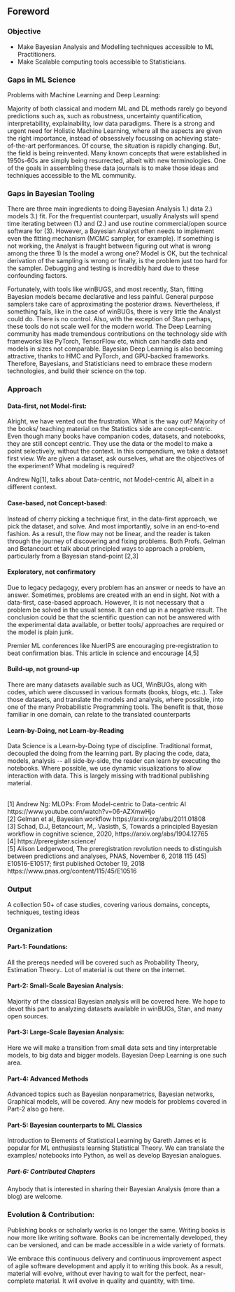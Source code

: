 ## Foreword

### Objective

- Make Bayesian Analysis and Modelling techniques accessible to ML Practitioners.
- Make Scalable computing tools accessible to Statisticians.

### Gaps in ML Science
Problems with Machine Learning and Deep Learning:

Majority of both classical and modern ML and DL methods rarely go beyond predictions such as, such as robustness, uncertainty quantification, interpretability, explainability, low data paradigms. There is a strong and urgent need for Holistic Machine Learning, where all the aspects are given the right importance, instead of obsessively focussing on achieving state-of-the-art performances. Of course, the situation is rapidly changing. But, the field is being reinvented. Many known concepts that were established in 1950s-60s are simply being resurrected, albeit with new terminologies. One of the goals in assembling these data journals is to make those ideas and techniques accessible to the ML community.
 
### Gaps in Bayesian Tooling

There are three main ingredients to doing Bayesian Analysis 1.) data 2.) models 3.) fit. For the frequentist counterpart, usually Analysts will spend time iterating between (1.) and (2.) and use routine commercial/open source software for (3). However, a Bayesian Analyst often needs to implement even the fitting mechanism (MCMC sampler, for example). If something is not working, the Analyst is fraught between figuring out what is wrong among the three 1) Is the model a wrong one?  Model is OK, but the technical derivation of the sampling is wrong or finally, is the problem just too hard for the sampler. Debugging and testing is incredibly hard due to these confounding factors.

Fortunately, with tools like winBUGS, and most recently, Stan, fitting Bayesian models became declarative and less painful. General purpose samplers take care of approximating the posterior draws. Nevertheless, if something fails, like in the case of winBUGs, there is very little the Analyst could do. There is no control. Also, with the exception of Stan perhaps, these tools do not scale well for the modern world. The Deep Learning community has made tremendous contributions on the technology side with frameworks like PyTorch, TensorFlow etc, which can handle data and models in sizes not comparable. Bayesian Deep Learning is also becoming attractive, thanks to HMC and PyTorch, and GPU-backed frameworks. Therefore, Bayesians, and Statisticians need to embrace these modern technologies, and build their science on the top.


### Approach


#### Data-first, not Model-first:
Alright, we have vented out the frustration. What is the way out? Majority of the books/ teaching material on the Statistics side are concept-centric. Even though many books have companion codes, datasets, and notebooks, they are still concept centric. They use the data or the model to make a point selectively, without the context. In this compendium, we take a dataset first view. We are given a dataset, ask ourselves, what are the objectives of the experiment? What modeling is required? 

Andrew Ng[1], talks about Data-centric, not Model-centric AI, albeit in a different context.



#### Case-based, not Concept-based:
Instead of cherry picking a technique first, in the data-first approach, we pick the dataset, and solve. And most importantly, solve in an end-to-end fashion. As a result, the flow may not be linear, and the reader is taken through the journey of discovering and fixing problems. 
Both Profs. Gelman and Betancourt et talk about principled ways to approach a problem, particularly from a Bayesian stand-point [2,3]

#### Exploratory, not confirmatory
Due to legacy pedagogy, every problem has an answer or needs to have an answer. Sometimes, problems are created with an end in sight. Not with a data-first, case-based approach.  However, It is not necessary that a problem be solved in the usual sense. It can end up in a negative result. The conclusion could be that the scientific question can not be answered with the experimental data available, or better tools/ approaches are required or the model is plain junk.

Premier ML conferences like NuerIPS are encouraging pre-registration to beat confirmation bias. This article in science  and encourage [4,5]

#### Build-up, not ground-up
There are many datasets available such as UCI, WinBUGs, along with codes, which were discussed in various formats (books, blogs, etc..). Take those datasets, and translate the models and analysis, where possible, into one of the many Probabilistic Programming tools. The benefit is that, those familiar in one domain, can relate to the translated counterparts

#### Learn-by-Doing, not Learn-by-Reading
Data Science is a Learn-by-Doing type of discipline. Traditional format, decoupled the doing from the learning part. By placing the code, data, models, analysis -- all side-by-side, the reader can learn by executing the notebooks. Where possible, we use dynamic visualizations to allow interaction with data. This is largely missing with  traditional publishing material.

<Br>
[1] Andrew Ng: MLOPs: From Model-centric to Data-centric AI
https://www.youtube.com/watch?v=06-AZXmwHjo 
<Br>
[2] Gelman et al, Bayesian workflow
https://arxiv.org/abs/2011.01808 
<Br>
[3] Schad, D.J, Betancourt, M,. Vasisth, S, Towards a principled Bayesian workflow in cognitive science, 2020, 
https://arxiv.org/abs/1904.12765 
<Br>
[4] https://preregister.science/ 
<Br>
[5] Alison Ledgerwood, The preregistration revolution needs to distinguish between predictions and analyses, PNAS, November 6, 2018 115 (45) E10516-E10517; first published October 19, 2018
https://www.pnas.org/content/115/45/E10516 
<Br>

### Output

A collection 50+ of case studies, covering various domains, concepts, techniques, testing ideas

### Organization
#### Part-1: Foundations:
All the prereqs needed will be covered such as Probability Theory, Estimation Theory..  Lot of material is out there on the internet.

#### Part-2: Small-Scale Bayesian Analysis:
Majority of the classical Bayesian analysis will be covered here. We hope to devot this part to analyzing datasets available in winBUGs, Stan, and many open sources. 

#### Part-3: Large-Scale Bayesian Analysis:
Here we will make a transition from small data sets and tiny interpretable models, to big data and bigger models. Bayesian Deep Learning is one such area.

#### Part-4: Advanced Methods
Advanced topics such as Bayesian nonparametrics, Bayesian networks, Graphical models, will be covered. Any new models for problems covered in Part-2 also go here.

#### Part-5: Bayesian counterparts to ML Classics
Introduction to Elements of Statistical Learning by Gareth James et is popular for ML enthusiasts learning Statistical Theory. We can translate the examples/ notebooks into Python, as well as develop Bayesian analogues. 

##### Part-6: Contributed Chapters
Anybody that is interested in sharing their Bayesian Analysis (more than a blog) are welcome.


### Evolution & Contribution:

Publishing books or scholarly works is no longer the same. Writing books is now more like writing software. Books can be incrementally developed, they can be versioned, and can be made accessible in a wide variety of formats. 

We embrace this continuous delivery and continuous improvement aspect of agile software development and apply it to writing this book. As a result, material will evolve, without ever having to wait for the perfect, near-complete material. It will evolve in quality and quantity, with time.
